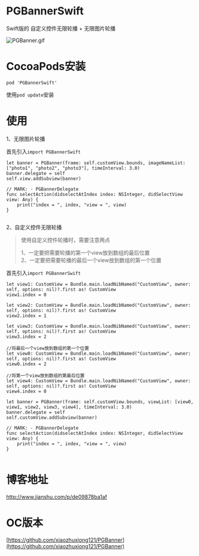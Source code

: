 ﻿# PGBannerSwift
Swift版的 自定义控件无限轮播 + 无限图片轮播

![PGBanner.gif](http://upload-images.jianshu.io/upload_images/1340308-cdd8ac6630e61c13.gif?imageMogr2/auto-orient/strip)

# CocoaPods安装
```
pod 'PGBannerSwift'
```
使用```pod update```安装

# 使用
1、无限图片轮播

首先引入```import PGBannerSwift```

```
let banner = PGBanner(frame: self.customView.bounds, imageNameList: ["photo1", "photo2", "photo3"], timeInterval: 3.0)
banner.delegate = self
self.view.addSubview(banner)

// MARK: - PGBannerDelegate
func selectAction(didselectAtIndex index: NSInteger, didSelectView view: Any) {
    print("index = ", index, "view = ", view)
}
    
```
2、自定义控件无限轮播
> 使用自定义控件轮播时，需要注意两点  
> 
> 1、一定要把需要轮播的第一个view放到数组的最后位置  
> 2、一定要把需要轮播的最后一个view放到数组的第一个位置

首先引入```import PGBannerSwift```
```
let view1: CustomView = Bundle.main.loadNibNamed("CustomView", owner: self, options: nil)?.first as! CustomView
view1.index = 0

let view2: CustomView = Bundle.main.loadNibNamed("CustomView", owner: self, options: nil)?.first as! CustomView
view2.index = 1

let view3: CustomView = Bundle.main.loadNibNamed("CustomView", owner: self, options: nil)?.first as! CustomView
view3.index = 2

//将最后一个view放到数组的第一个位置
let view0: CustomView = Bundle.main.loadNibNamed("CustomView", owner: self, options: nil)?.first as! CustomView
view0.index = 2

//将第一个view放到数组的第最后位置
let view4: CustomView = Bundle.main.loadNibNamed("CustomView", owner: self, options: nil)?.first as! CustomView
view4.index = 0

let banner = PGBanner(frame: self.customView.bounds, viewList: [view0, view1, view2, view3, view4], timeInterval: 3.0)
banner.delegate = self
self.customView.addSubview(banner)

// MARK: - PGBannerDelegate
func selectAction(didselectAtIndex index: NSInteger, didSelectView view: Any) {
    print("index = ", index, "view = ", view)
}
    
```
# 博客地址
[http://www.jianshu.com/p/de09878ba1af
](http://www.jianshu.com/p/de09878ba1af)

# OC版本
[https://github.com/xiaozhuxiong121/PGBanner](https://github.com/xiaozhuxiong121/PGBanner)
